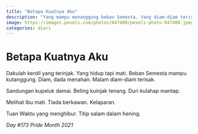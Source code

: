 ```yaml
---
title: "Betapa Kuatnya Aku"
description: "Yang mampu menanggung beban Semesta. Yang diam-diam terisak bersama malam."
image: https://images.pexels.com/photos/847400/pexels-photo-847400.jpeg?auto=compress&cs=tinysrgb&dpr=2&w=720
categories: diari
---
```

# Betapa Kuatnya Aku

Dakulah kerdil yang terinjak. 
Yang hidup tapi mati. 
Beban Semesta mampu kutanggung. 
Diam, dada menahan. 
Malam diam-diam terisak. 

Sandungan kupeluk damai. 
Beling kuinjak tenang. 
Duri kulahap mantap. 

Melihat Ibu mati. 
Tiada berkawan. 
Kelaparan. 

Tuan Waktu yang menghibur. 
Titip salam dalam hening. 

_Day #173 Pride Month 2021_
